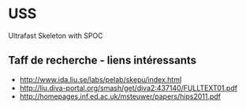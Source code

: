 # USS
Ultrafast Skeleton with SPOC 

## Taff de recherche - liens intéressants
* http://www.ida.liu.se/labs/pelab/skepu/index.html
* http://liu.diva-portal.org/smash/get/diva2:437140/FULLTEXT01.pdf
* http://homepages.inf.ed.ac.uk/msteuwer/papers/hips2011.pdf
